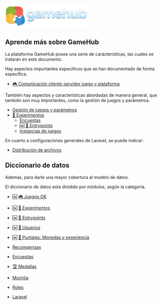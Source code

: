 <p aling="center"><img src="./public/assets/logo.svg" witdh="400"></p>

## Aprende más sobre GameHub

La plataforma GameHub posee una serie de carácteristicas, las cuales se tratarán en este documento.

Hay aspectos importantes especificos que se han documentado de forma específica.

- [🎮 Comunicación cliente-servidor juego y plataforma](./docs/learn/game-flow.md)

También hay aspectos y características abordadas de manera general, que también son muy importantes, como la gestión de juegos y parámetros.

- [Gestión de juegos y parámetros](./docs/learn/games.md)
- [🧪 Experimentos](./docs/learn/experiments.md)
    - [Encuestas](./docs/learn/surveys.md)
    - 🆗 [🏁 Entrypoints](./docs/learn/entrypoints.md)
    - [Instancias de juegos](./docs/learn/game-instances.md)

En cuanto a configuraciones generales de Laravel, se puede indicar:

- [Distribución de archivos](./docs/dd/roles.md)


## Diccionario de datos

Además, para darle una mayor cobertura al modelo de datos.

El diccionario de datos esta dividido por módulos, según la categoría.

- 🆗 [🎮 Juegos OK](./docs/dd/games.md)
- 🆗 [🧪 Experimentos](./docs/dd/experiments.md)
- 🆗 [🏁 Entrypoints](./docs/dd/entrypoints.md)
- 🆗 [👥 Usuarios](./docs/dd/users.md)
- 🆗 [💯 Puntajes: Monedas y experiencia](./docs/dd/scores.md)

- [Recompensas](./docs/dd/rewards.md)
- [Encuestas](./docs/dd/surveys.md)
- [🏆 Medallas](./docs/dd/badges.md)
- [Mochila](./docs/dd/bag.md)
- [Roles](./docs/dd/roles.md)
- [Laravel](./docs/dd/laravel.md)